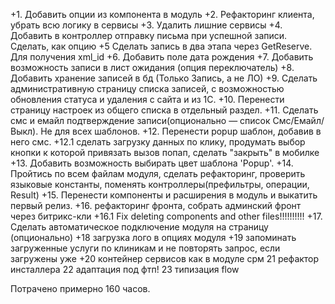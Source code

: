 +1. Добавить опции из компонента в модуль
+2. Рефакторинг клиента, убрать всю логику в сервисы
+3. Удалить лишние сервисы
+4. Добавить в контроллер отправку письма при успешной записи. Сделать, как опцию
+5 Сделать запись в два этапа через GetReserve. Для получения xml_id
+6. Добавить поле дата рождения
+7. Добавить возможность записи в лист ожидания (опция переключатель)
+8. Добавить хранение записей в бд (Только Запись, а не ЛО)
+9. Сделать административную страницу списка записей, с возможностью обновления статуса и удаления с сайта и из 1С.
+10. Перенести страницу настроек из общего списка в отдельный раздел.
+11. Сделать смс и емайл подтверждение записи(опционально — список Смс/Емайл/Выкл). Не для всех шаблонов.
+12. Перенести popup шаблон, добавив в него смс.
+12.1 сделать загрузку данных по клику, продумать выбор кнопки к которой привязать вызов попап, сделать "закрыть" в мобилке
+13. Добавить возможность выбирать цвет шаблона 'Popup'. 
+14. Пройтись по всем файлам модуля, сделать рефакторинг, проверить языковые константы, поменять контроллеры(префильтры, операции, Result)
+15. Перенести компоненты и расширения в модуль и выкатить первый релиз.
+16. рефакторинг фронта, собрать админский фронт через битрикс-кли
+16.1 Fix deleting components and other files!!!!!!!!!!
+17. Сделать автоматическое подключение модуля на страницу (опционально)
+18 загрузка лого в опциях модуля
+19 запоминать загруженные услуги по клиникам и не повторять запрос, если загружены уже
+20 контейнер сервисов как в модуле срм
21 рефактор инсталлера
22 адаптация под фтп!
23 типизация flow


Потрачено примерно 160 часов.